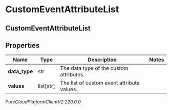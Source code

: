 # CustomEventAttributeList

## CustomEventAttributeList

## Properties

|Name | Type | Description | Notes|
|------------ | ------------- | ------------- | -------------|
| **data_type** | str | The data type of the custom attributes. | |
| **values** | list[str] | The list of custom event attribute values. | |



_PureCloudPlatformClientV2 220.0.0_
